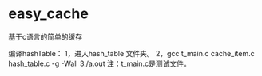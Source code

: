 # easy_cache
基于c语言的简单的缓存

编译hashTable：
    1，进入hash_table 文件夹。
    2，gcc t_main.c cache_item.c hash_table.c -g -Wall
    3./a.out
    注：t_main.c是测试文件。

